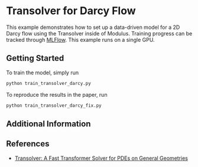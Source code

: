 # Transolver for Darcy Flow

This example demonstrates how to set up a data-driven model for a 2D Darcy flow using
the Transolver inside of Modulus.
Training progress can be tracked through [MLFlow](https://mlflow.org/docs/latest/index.html).
This example runs on a single GPU.

## Getting Started

To train the model, simply run

```bash
python train_transolver_darcy.py
```

To reproduce the results in the paper, run

```bash
python train_transolver_darcy_fix.py
```

## Additional Information

## References

- [Transolver: A Fast Transformer Solver for PDEs on General Geometries](https://arxiv.org/abs/2402.02366)
